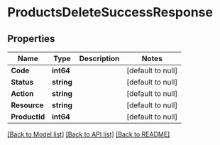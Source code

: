 # ProductsDeleteSuccessResponse

## Properties
Name | Type | Description | Notes
------------ | ------------- | ------------- | -------------
**Code** | **int64** |  | [default to null]
**Status** | **string** |  | [default to null]
**Action** | **string** |  | [default to null]
**Resource** | **string** |  | [default to null]
**ProductId** | **int64** |  | [default to null]

[[Back to Model list]](../README.md#documentation-for-models) [[Back to API list]](../README.md#documentation-for-api-endpoints) [[Back to README]](../README.md)

